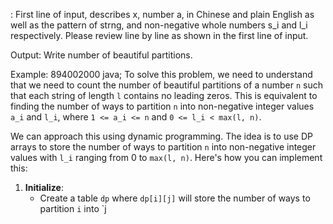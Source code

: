 :
First line of input, describes x, number a, in Chinese and plain English as well as the pattern of strng, and non-negative whole numbers s_i and l_i respectively. Please review line by line as shown in the first line of input.

Output:
Write number of beautiful partitions. 

Example:
894002000
java;
To solve this problem, we need to understand that we need to count the number of beautiful partitions of a number `n` such that each string of length `l` contains no leading zeros. This is equivalent to finding the number of ways to partition `n` into non-negative integer values `a_i` and `l_i`, where `1 <= a_i <= n` and `0 <= l_i < max(l, n)`.

We can approach this using dynamic programming. The idea is to use DP arrays to store the number of ways to partition `n` into non-negative integer values with `l_i` ranging from 0 to `max(l, n)`. Here's how you can implement this:

1. **Initialize**:
   - Create a table `dp` where `dp[i][j]` will store the number of ways to partition `i` into `j